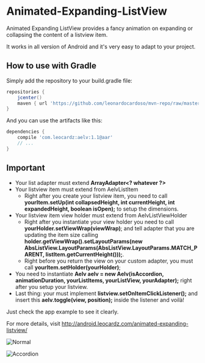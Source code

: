 Animated-Expanding-ListView
===========================

Animated Expanding ListView provides a fancy animation on expanding or collapsing the content of a listview item.

It works in all version of Android and it's very easy to adapt to your project.

## How to use with Gradle

Simply add the repository to your build.gradle file:
```groovy
repositories {
	jcenter()
	maven { url 'https://github.com/leonardocardoso/mvn-repo/raw/master/maven-deploy' }
}
```

And you can use the artifacts like this:
```groovy
dependencies {
	compile 'com.leocardz:aelv:1.1@aar'
	// ...
}
```


## Important
<ul>
    <li> Your list adapter must extend <b>ArrayAdapter&lt;? whatever ?&gt;</b> </li>
    <li> Your listview item must extend from AelvListItem
        <ul>
            <li> Right after you create your listview item, you need to call <b>yourItem.setUp(int collapsedHeight, int currentHeight, int expandedHeight, boolean isOpen);</b> to setup the dimensions.</li>
        </ul>
    </li>
    <li> Your listview item view holder must extend from AelvListViewHolder
        <ul>
            <li> Right after you instantiate your view holder you need to call <b>yourHolder.setViewWrap(viewWrap)</b>; and tell adapter that you are updating the item size calling <b>holder.getViewWrap().setLayoutParams(new AbsListView.LayoutParams(AbsListView.LayoutParams.MATCH_PARENT, listItem.getCurrentHeight()));</b>.</li>
            <li> Right before you return the view on your custom adapter, you must call <b>yourItem.setHolder(yourHolder)</b>;</li>
        </ul>
    </li>
    <li>You need to instantiate <b>Aelv aelv = new Aelv(isAccordion, animationDuration, yourListItems, yourListView, yourAdapter);</b> right after you setup your listview.</li>
    <li>Last thing: your must implement <b>listview.setOnItemClickListener();</b> and insert this <b>aelv.toggle(view, position);</b> inside the listener and voilà!</li>
</ul>

Just check the app example to see it clearly.

For more details, visit http://android.leocardz.com/animated-expanding-listview/ 

![Normal](https://dl.dropbox.com/s/2uppozbz8436jrk/not_closing.gif)

![Accordion](https://dl.dropboxusercontent.com/s/guvz7me3tbx973g/accordion.gif)
